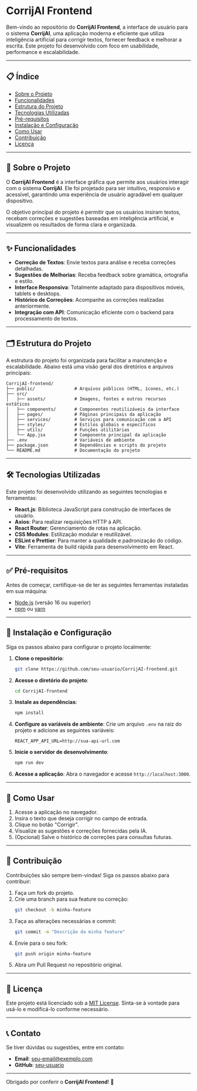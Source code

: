# CorrijAI Frontend

Bem-vindo ao repositório do **CorrijAI Frontend**, a interface de usuário para o sistema **CorrijAI**, uma aplicação moderna e eficiente que utiliza inteligência artificial para corrigir textos, fornecer feedback e melhorar a escrita. Este projeto foi desenvolvido com foco em usabilidade, performance e escalabilidade.

---

## 📋 Índice

- [Sobre o Projeto](#sobre-o-projeto)
- [Funcionalidades](#funcionalidades)
- [Estrutura do Projeto](#estrutura-do-projeto)
- [Tecnologias Utilizadas](#tecnologias-utilizadas)
- [Pré-requisitos](#pré-requisitos)
- [Instalação e Configuração](#instalação-e-configuração)
- [Como Usar](#como-usar)
- [Contribuição](#contribuição)
- [Licença](#licença)

---

## 🧐 Sobre o Projeto

O **CorrijAI Frontend** é a interface gráfica que permite aos usuários interagir com o sistema **CorrijAI**. Ele foi projetado para ser intuitivo, responsivo e acessível, garantindo uma experiência de usuário agradável em qualquer dispositivo.

O objetivo principal do projeto é permitir que os usuários insiram textos, recebam correções e sugestões baseadas em inteligência artificial, e visualizem os resultados de forma clara e organizada.

---

## ✨ Funcionalidades

- **Correção de Textos**: Envie textos para análise e receba correções detalhadas.
- **Sugestões de Melhorias**: Receba feedback sobre gramática, ortografia e estilo.
- **Interface Responsiva**: Totalmente adaptado para dispositivos móveis, tablets e desktops.
- **Histórico de Correções**: Acompanhe as correções realizadas anteriormente.
- **Integração com API**: Comunicação eficiente com o backend para processamento de textos.

---

## 🗂️ Estrutura do Projeto

A estrutura do projeto foi organizada para facilitar a manutenção e escalabilidade. Abaixo está uma visão geral dos diretórios e arquivos principais:

```
CorrijAI-frontend/
├── public/               # Arquivos públicos (HTML, ícones, etc.)
├── src/
│   ├── assets/           # Imagens, fontes e outros recursos estáticos
│   ├── components/       # Componentes reutilizáveis da interface
│   ├── pages/            # Páginas principais da aplicação
│   ├── services/         # Serviços para comunicação com a API
│   ├── styles/           # Estilos globais e específicos
│   ├── utils/            # Funções utilitárias
│   └── App.jsx           # Componente principal da aplicação
├── .env                  # Variáveis de ambiente
├── package.json          # Dependências e scripts do projeto
└── README.md             # Documentação do projeto
```

---

## 🛠️ Tecnologias Utilizadas

Este projeto foi desenvolvido utilizando as seguintes tecnologias e ferramentas:

- **React.js**: Biblioteca JavaScript para construção de interfaces de usuário.
- **Axios**: Para realizar requisições HTTP à API.
- **React Router**: Gerenciamento de rotas na aplicação.
- **CSS Modules**: Estilização modular e reutilizável.
- **ESLint e Prettier**: Para manter a qualidade e padronização do código.
- **Vite**: Ferramenta de build rápida para desenvolvimento em React.

---

## ✅ Pré-requisitos

Antes de começar, certifique-se de ter as seguintes ferramentas instaladas em sua máquina:

- [Node.js](https://nodejs.org/) (versão 16 ou superior)
- [npm](https://www.npmjs.com/) ou [yarn](https://yarnpkg.com/)

---

## 🚀 Instalação e Configuração

Siga os passos abaixo para configurar o projeto localmente:

1. **Clone o repositório**:
   ```bash
   git clone https://github.com/seu-usuario/CorrijAI-frontend.git
   ```

2. **Acesse o diretório do projeto**:
   ```bash
   cd CorrijAI-frontend
   ```

3. **Instale as dependências**:
   ```bash
   npm install
   ```

4. **Configure as variáveis de ambiente**:
   Crie um arquivo `.env` na raiz do projeto e adicione as seguintes variáveis:
   ```
   REACT_APP_API_URL=http://sua-api-url.com
   ```

5. **Inicie o servidor de desenvolvimento**:
   ```bash
   npm run dev
   ```

6. **Acesse a aplicação**:
   Abra o navegador e acesse `http://localhost:3000`.

---

## 📖 Como Usar

1. Acesse a aplicação no navegador.
2. Insira o texto que deseja corrigir no campo de entrada.
3. Clique no botão "Corrigir".
4. Visualize as sugestões e correções fornecidas pela IA.
5. (Opcional) Salve o histórico de correções para consultas futuras.

---

## 🤝 Contribuição

Contribuições são sempre bem-vindas! Siga os passos abaixo para contribuir:

1. Faça um fork do projeto.
2. Crie uma branch para sua feature ou correção:
   ```bash
   git checkout -b minha-feature
   ```
3. Faça as alterações necessárias e commit:
   ```bash
   git commit -m "Descrição da minha feature"
   ```
4. Envie para o seu fork:
   ```bash
   git push origin minha-feature
   ```
5. Abra um Pull Request no repositório original.

---

## 📜 Licença

Este projeto está licenciado sob a [MIT License](LICENSE). Sinta-se à vontade para usá-lo e modificá-lo conforme necessário.

---

## 📞 Contato

Se tiver dúvidas ou sugestões, entre em contato:

- **Email**: seu-email@exemplo.com
- **GitHub**: [seu-usuario](https://github.com/seu-usuario)

---

Obrigado por conferir o **CorrijAI Frontend**! 🎉
